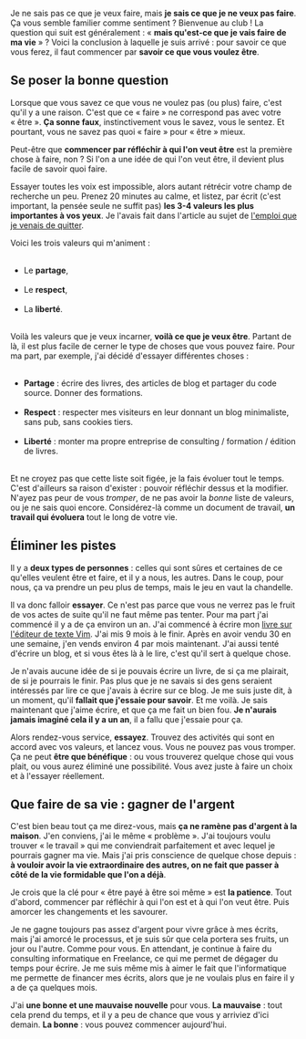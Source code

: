 <!-- 
.. title: Que faire de sa vie ?
.. slug: que-faire-de-sa-vie
.. date: 2013-06-19 08:30:43+02:00
.. tags: Développement personnel, Réflexion
.. category: 
.. link: 
.. description: 
.. type: text
-->

<p><p>Je ne sais pas ce que je veux faire, mais <strong>je sais ce que je ne veux pas faire</strong>. Ça vous semble familier comme sentiment ? Bienvenue au club ! La question qui suit est généralement : « <strong>mais qu'est-ce que je vais faire de ma vie</strong> » ? Voici la conclusion à laquelle je suis arrivé : pour savoir ce que vous ferez, il faut commencer par <strong>savoir ce que vous voulez être</strong>.</p></p>
<!-- TEASER_END -->
<p><h2>Se poser la bonne question</h2></p>

<p><p>Lorsque que vous savez ce que vous ne voulez pas (ou plus) faire, c'est qu'il y a une raison. C'est que ce « faire » ne correspond pas avec votre « être ». <strong>Ça sonne faux</strong>, instinctivement vous le savez, vous le sentez. Et pourtant, vous ne savez pas quoi « faire » pour « être » mieux.</p></p>

<p><p>Peut-être que <strong>commencer par réfléchir à qui l'on veut être</strong> est la première chose à faire, non ? Si l'on a une idée de qui l'on veut être, il devient plus facile de savoir quoi faire.</p></p>

<p><p>Essayer toutes les voix est impossible, alors autant rétrécir votre champ de recherche un peu. Prenez 20 minutes au calme, et listez, par écrit (c'est important, la pensée seule ne suffit pas) <strong>les 3-4 valeurs les plus importantes à vos yeux</strong>. Je l'avais fait dans l'article au sujet de <a href="http://vincent.jousse.org/je-quitte-mon-emploi/">l'emploi que je venais de quitter</a>.</p></p>

<p><p>Voici les trois valeurs qui m'animent :</p></p>

<p><ul><br /><li>Le <strong>partage</strong>,</li><br /><li>Le <strong>respect</strong>,</li><br /><li>La <strong>liberté</strong>.</li><br /></ul></p>

<p><p>Voilà les valeurs que je veux incarner, <strong>voilà ce que je veux être</strong>. Partant de là, il est plus facile de cerner le type de choses que vous pouvez faire. Pour ma part, par exemple, j'ai décidé d'essayer différentes choses :</p></p>

<p><ul><br /><li><strong>Partage</strong> : écrire des livres, des articles de blog et partager du code source. Donner des formations.</li><br /><li><strong>Respect</strong> : respecter mes visiteurs en leur donnant un blog minimaliste, sans pub, sans cookies tiers.</li><br /><li><strong>Liberté</strong> : monter ma propre entreprise de consulting / formation / édition de livres.</li><br /></ul></p>

<p><p>Et ne croyez pas que cette liste soit figée, je la fais évoluer tout le temps. C'est d'ailleurs sa raison d'exister : pouvoir réfléchir dessus et la modifier. N'ayez pas peur de vous <em>tromper</em>, de ne pas avoir la <em>bonne</em> liste de valeurs, ou je ne sais quoi encore. Considérez-là comme un document de travail, <strong>un travail qui évoluera</strong> tout le long de votre vie.</p></p>

<p><h2>Éliminer les pistes</h2></p>

<p><p>Il y a <strong>deux types de personnes</strong> : celles qui sont sûres et certaines de ce qu'elles veulent être et faire, et il y a nous, les autres. Dans le coup, pour nous, ça va prendre un peu plus de temps, mais le jeu en vaut la chandelle.</p></p>

<p><p>Il va donc falloir <strong>essayer</strong>. Ce n'est pas parce que vous ne verrez pas le fruit de vos actes de suite qu'il ne faut même pas tenter. Pour ma part j'ai commencé il y a de ça environ un an. J'ai commencé à écrire mon <a href="http://vimebook.com">livre sur l'éditeur de texte Vim</a>. J'ai mis 9 mois à le finir. Après en avoir vendu 30 en une semaine, j'en vends environ 4 par mois maintenant. J'ai aussi tenté d'écrire un blog, et si vous êtes là à le lire, c'est qu'il sert à quelque chose.</p></p>

<p><p>Je n'avais aucune idée de si je pouvais écrire un livre, de si ça me plairait, de si je pourrais le finir. Pas plus que je ne savais si des gens seraient intéressés par lire ce que j'avais à écrire sur ce blog. Je me suis juste dit, à un moment, qu'il <strong>fallait que j'essaie pour savoir</strong>. Et me voilà. Je sais maintenant que j'aime écrire, et que ça me fait un bien fou. <strong>Je n'aurais jamais imaginé cela il y a un an</strong>, il a fallu que j'essaie pour ça.</p></p>

<p><p>Alors rendez-vous service, <strong>essayez</strong>. Trouvez des activités qui sont en accord avec vos valeurs, et lancez vous. Vous ne pouvez pas vous tromper. Ça ne peut <strong>être que bénéfique</strong> : ou vous trouverez quelque chose qui vous plait, ou vous aurez éliminé une possibilité. Vous avez juste à faire un choix et à l'essayer réellement.</p></p>

<p><h2>Que faire de sa vie : gagner de l'argent</h2></p>

<p><p>C'est bien beau tout ça me direz-vous, mais <strong>ça ne ramène pas d'argent à la maison</strong>. J'en conviens, j'ai le même « problème ». J'ai toujours voulu trouver « le travail » qui me conviendrait parfaitement et avec lequel je pourrais gagner ma vie. Mais j'ai pris conscience de quelque chose depuis : <strong>à vouloir avoir la vie extraordinaire des autres, on ne fait que passer à côté de la vie formidable que l'on a déjà</strong>.</p></p>

<p><p>Je crois que la clé pour « être payé à être soi même » est <strong>la patience</strong>. Tout d'abord, commencer par réfléchir à qui l'on est et à qui l'on veut être. Puis amorcer les changements et les savourer.</p></p>

<p><p>Je ne gagne toujours pas assez d'argent pour vivre grâce à mes écrits, mais j'ai amorcé le processus, et je suis sûr que cela portera ses fruits, un jour ou l'autre. Comme pour vous. En attendant, je continue à faire du consulting informatique en Freelance, ce qui me permet de dégager du temps pour écrire. Je me suis même mis à aimer le fait que l'informatique me permette de financer mes écrits, alors que je ne voulais plus en faire il y a de ça quelques mois.</p></p>

<p><p>J'ai <strong>une bonne et une mauvaise nouvelle</strong> pour vous. <strong>La mauvaise</strong> : tout cela prend du temps, et il y a peu de chance que vous y arriviez d'ici demain. <strong>La bonne</strong> : vous pouvez commencer aujourd'hui.</p></p>
